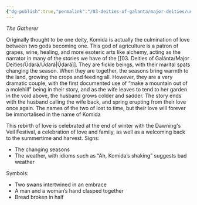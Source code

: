 ```yaml
---
{"dg-publish":true,"permalink":"/03-deities-of-galanta/major-deities/udara/komida/","tags":["Deity","Major_Deity","Udara"],"created":"2025-02-09T22:47:11.875+00:00","updated":"2025-02-09T23:30:51.826+00:00"}
---
```


*The Gatherer*

Originally thought to be one deity, Komida is actually the culmination of love between two gods becoming one. This god of agriculture is a patron of grapes, wine, healing, and more esoteric arts like alchemy, acting as the narrator in many of the stories we have of the [[03. Deities of Galánta/Major Deities/Údará/Údará\|Údará]]. They are fickle beings, with their marital spats changing the season. When they are together, the seasons bring warmth to the land, growing the crops and feeding all. However, they are a very dramatic couple, with the first documented use of “make a mountain out of a molehill” being in their story, and as the wife leaves to tend to her garden in the void above, the husband grows colder and sadder. The story ends with the husband calling the wife back, and spring erupting from their love once again. The names of the two of lost to time, but their love will forever be immortalised in the name of Komida

This rebirth of love is celebrated at the end of winter with the Dawning's Veil Festival, a celebration of love and family, as well as a welcoming back to the summertime and harvest.
Signs:
-   The changing seasons   
-   The weather, with idioms such as “Ah, Komida’s shaking” suggests bad weather

Symbols:
- Two swans intertwined in an embrace
- A man and a woman’s hand clasped together
- Bread broken in half
